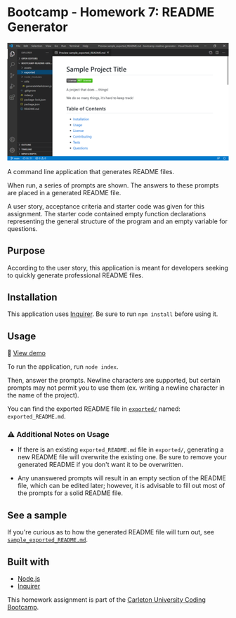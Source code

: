 # Bootcamp - Homework 7: README Generator

![Sample README file](./assets/sampleReadme.png)

A command line application that generates README files.

When run, a series of prompts are shown. The answers to these prompts are placed in a generated README file.

A user story, acceptance criteria and starter code was given for this assignment. The starter code contained empty function declarations representing the general structure of the program and an empty variable for questions.

## Purpose
According to the user story, this application is meant for developers seeking to quickly generate professional README files.

## Installation
This application uses [Inquirer](https://www.npmjs.com/package/inquirer). Be sure to run `npm install` before using it.

## Usage

:link: [View demo](https://drive.google.com/file/d/1VmOeeLeDQnkCXOmObIWv21uxn8hm3NeG/view?usp=sharing)

To run the application, run `node index`.

Then, answer the prompts. Newline characters are supported, but certain prompts may not permit you to use them (ex. writing a newline character in the name of the project).

You can find the exported README file in [`exported/`](./exported/) named: `exported_README.md`.

### :warning: Additional Notes on Usage
- If there is an existing `exported_README.md` file in `exported/`, generating a new README file will overwrite the existing one. Be sure to remove your generated README if you don't want it to be overwritten.

- Any unanswered prompts will result in an empty section of the README file, which can be edited later; however, it is advisable to fill out most of the prompts for a solid README file.

## See a sample
If you're curious as to how the generated README file will turn out, see [`sample_exported_README.md`](./exported/sample_exported_README.md).

## Built with
- [Node.js](https://nodejs.org/en/)
- [Inquirer](https://www.npmjs.com/package/inquirer)

This homework assignment is part of the [Carleton University Coding Bootcamp](https://bootcamp.carleton.ca/).
